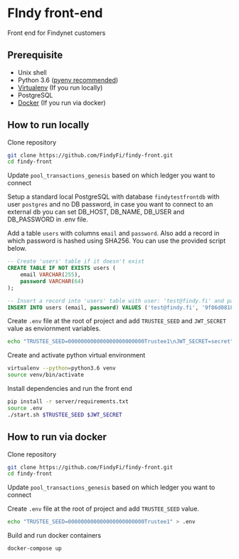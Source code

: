 # FIndy front-end
Front end for Findynet customers

## Prerequisite 

- Unix shell
- Python 3.6 ([pyenv recommended](https://github.com/pyenv/pyenv#installation))
- [Virtualenv](https://virtualenv.pypa.io/en/latest/installation.html) (If you run locally)
- PostgreSQL
- [Docker](https://www.docker.com/) (If you run via docker)


## How to run locally

Clone repository
```sh
git clone https://github.com/FindyFi/findy-front.git
cd findy-front
```

Update `pool_transactions_genesis` based on which ledger you want to connect

Setup a standard local PostgreSQL with database `findytestfrontdb` with user `postgres` and no DB password, in case you want to connect to an external db you can set DB_HOST, DB_NAME, DB_USER and DB_PASSWORD in .env file.

Add a table `users` with columns `email` and `password`. Also add a record in which password is hashed using SHA256. You can use the provided script below.


```sql
-- Create 'users' table if it doesn't exist
CREATE TABLE IF NOT EXISTS users (
    email VARCHAR(255),
    password VARCHAR(64)
);

-- Insert a record into 'users' table with user: 'test@findy.fi' and password: 'test'
INSERT INTO users (email, password) VALUES ('test@findy.fi', '9f86d081884c7d659a2feaa0c55ad015a3bf4f1b2b0b822cd15d6c15b0f00a08');
```


Create `.env` file at the root of project and add `TRUSTEE_SEED` and `JWT_SECRET` value as enviornment variables.
```sh
echo "TRUSTEE_SEED=000000000000000000000000Trustee1\nJWT_SECRET=secret" > .env
```

Create and activate python virtual environment 
```sh
virtualenv --python=python3.6 venv
source venv/bin/activate
```

Install dependencies and run the front end
```sh
pip install -r server/requirements.txt
source .env 
./start.sh $TRUSTEE_SEED $JWT_SECRET
```

## How to run via docker

Clone repository
```sh
git clone https://github.com/FindyFi/findy-front.git
cd findy-front
```

Update `pool_transactions_genesis` based on which ledger you want to connect

Create `.env` file at the root of project and add `TRUSTEE_SEED` value.

```sh
echo "TRUSTEE_SEED=000000000000000000000000Trustee1" > .env
```

Build and run docker containers
```sh
docker-compose up
```
